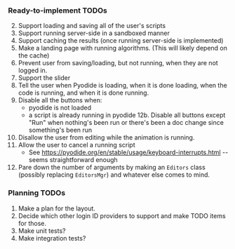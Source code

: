 ### Ready-to-implement TODOs

2. Support loading and saving all of the user's scripts
4. Support running server-side in a sandboxed manner
5. Support caching the results (once running server-side is implemented)
6. Make a landing page with running algorithms.  (This will likely depend on the cache)
7. Prevent user from saving/loading, but not running, when they are not logged in.
8. Support the slider
10. Tell the user when Pyodide is loading, when it is done loading, when the code is running, and when it is done running.
12. Disable all the buttons when:
    * pyodide is not loaded
    * a script is already running in pyodide
12b. Disable all buttons except "Run" when nothing's been run or there's been a doc change since something's been run
13. Disallow the user from editing while the animation is running.
14. Allow the user to cancel a running script
    * See https://pyodide.org/en/stable/usage/keyboard-interrupts.html -- seems straightforward enough
15. Pare down the number of arguments by making an `Editors` class (possibly replacing `EditorsMgr`) and whatever else comes to mind.

### Planning TODOs
1. Make a plan for the layout.
2. Decide which other login ID providers to support and make TODO items for those.
3. Make unit tests?
4. Make integration tests?
